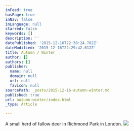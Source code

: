 ```yaml
---
inFeed: true
hasPage: true
inNav: false
inLanguage: null
starred: false
keywords: []
description: ''
datePublished: '2015-12-16T22:30:24.782Z'
dateModified: '2015-12-16T22:29:42.612Z'
title: Autumn / Winter
author: []
authors: []
publisher:
  name: null
  domain: null
  url: null
  favicon: null
sourcePath: _posts/2015-12-16-autumn-winter.md
published: true
url: autumn-winter/index.html
_type: Article

---
```

A small herd of fallow deer in Richmond Park in London.
![](https://the-grid-user-content.s3-us-west-2.amazonaws.com/4ed773a0-1a97-427a-9960-db0872b54a69.jpg)